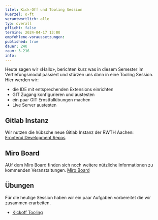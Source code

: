 ```yaml
---
titel: Kick-Off und Tooling Session
kuerzel: o-ft
verantwortlich: alle
typ: overall
pflicht: false
termine: 2024-04-17 13:00
empfohlene-voraussetzungen: 
published: true
dauer: 240
raum: 3.216
info:
---
```


Heute sagen wir «Hallo», berichten kurz was in diesem Semester im Vertiefungsmodul passiert und stürzen uns dann in eine Tooling Session. Hier werden wir:
- die IDE mit entsprechenden Extensions einrichten
- GIT Zugang konfigurieren und austesten
- ein paar GIT Ernstfallübungen machen
- Live Server austesten

## Gitlab Instanz
Wir nutzen die hübsche neue Gitlab Instanz der RWTH Aachen:  
[Frontend Development Repos](https://git-ce.rwth-aachen.de/micgn/webdev/frontend-development)

## Miro Board
AUf dem Miro Board finden sich noch weitere nützliche Informationen zu kommenden Veranstaltungen.
[Miro Board](https://miro.com/app/board/o9J_lJoMH-4=/)

## Übungen
Für die heutige Session haben wir ein paar Aufgaben vorbereitet die wir zusammen erarbeiten.

- [Kickoff Tooling](../../assignments/tooling-1/)
